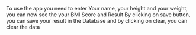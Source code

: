 To use the app you need to enter Your name, your height and your weight, you can now see the your BMI Score and Result
By clicking on save button, you can save your result in the Database and by clicking on clear, you can clear the data